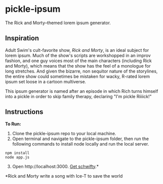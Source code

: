 # pickle-ipsum
The Rick and Morty–themed lorem ipsum generator.

## Inspiration
Adult Swim's cult-favorite show, *Rick and Morty*, is an ideal subject for lorem ipsum. Much of the show's scripts are workshopped in an improv fashion, and one guy voices most of the main characters (including Rick and Morty), which means that the show has the feel of a monologue for long stretches. And given the bizarre, non sequitor nature of the storylines, the entire show could sometimes be mistaken for wacky, R-rated lorem ipsum set loose in a cartoon multiverse.

This ipsum generator is named after an episode in which Rich turns himself into a pickle in order to skip family therapy, declaring "I'm pickle Riiiick!"

## Instructions

**To Run:**
1. Clone the pickle-ipsum repo to your local machine.
2. Open terminal and navigate to the pickle-ipsum folder, then run the following commands to install node locally and run the local server. 

```
npm install
node app.js
```

3. Open http://localhost:3000. [Get schwifty](https://www.youtube.com/watch?v=4ctK1aoWuqY).*

\*Rick and Morty write a song with Ice-T to save the world
